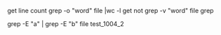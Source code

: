 get line count
grep -o "word" file |wc -l
get not 
grep -v "word" file
grep

grep -E "a" | grep -E "b" file
test_1004_2